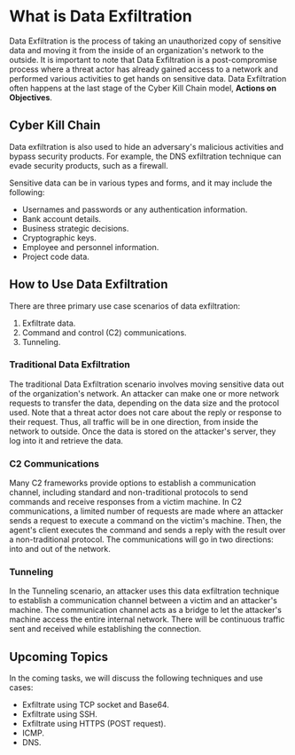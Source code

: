 # What is Data Exfiltration

Data Exfiltration is the process of taking an unauthorized copy of sensitive data and moving it from the inside of an organization's network to the outside. It is important to note that Data Exfiltration is a post-compromise process where a threat actor has already gained access to a network and performed various activities to get hands on sensitive data. Data Exfiltration often happens at the last stage of the Cyber Kill Chain model, **Actions on Objectives**.

## Cyber Kill Chain

Data exfiltration is also used to hide an adversary's malicious activities and bypass security products. For example, the DNS exfiltration technique can evade security products, such as a firewall.

Sensitive data can be in various types and forms, and it may include the following:

- Usernames and passwords or any authentication information.
- Bank account details.
- Business strategic decisions.
- Cryptographic keys.
- Employee and personnel information.
- Project code data.

## How to Use Data Exfiltration

There are three primary use case scenarios of data exfiltration:

1. Exfiltrate data.
2. Command and control (C2) communications.
3. Tunneling.

### Traditional Data Exfiltration

The traditional Data Exfiltration scenario involves moving sensitive data out of the organization's network. An attacker can make one or more network requests to transfer the data, depending on the data size and the protocol used. Note that a threat actor does not care about the reply or response to their request. Thus, all traffic will be in one direction, from inside the network to outside. Once the data is stored on the attacker's server, they log into it and retrieve the data.

### C2 Communications

Many C2 frameworks provide options to establish a communication channel, including standard and non-traditional protocols to send commands and receive responses from a victim machine. In C2 communications, a limited number of requests are made where an attacker sends a request to execute a command on the victim's machine. Then, the agent's client executes the command and sends a reply with the result over a non-traditional protocol. The communications will go in two directions: into and out of the network.

### Tunneling

In the Tunneling scenario, an attacker uses this data exfiltration technique to establish a communication channel between a victim and an attacker's machine. The communication channel acts as a bridge to let the attacker's machine access the entire internal network. There will be continuous traffic sent and received while establishing the connection.

## Upcoming Topics

In the coming tasks, we will discuss the following techniques and use cases:

- Exfiltrate using TCP socket and Base64.
- Exfiltrate using SSH.
- Exfiltrate using HTTPS (POST request).
- ICMP.
- DNS.